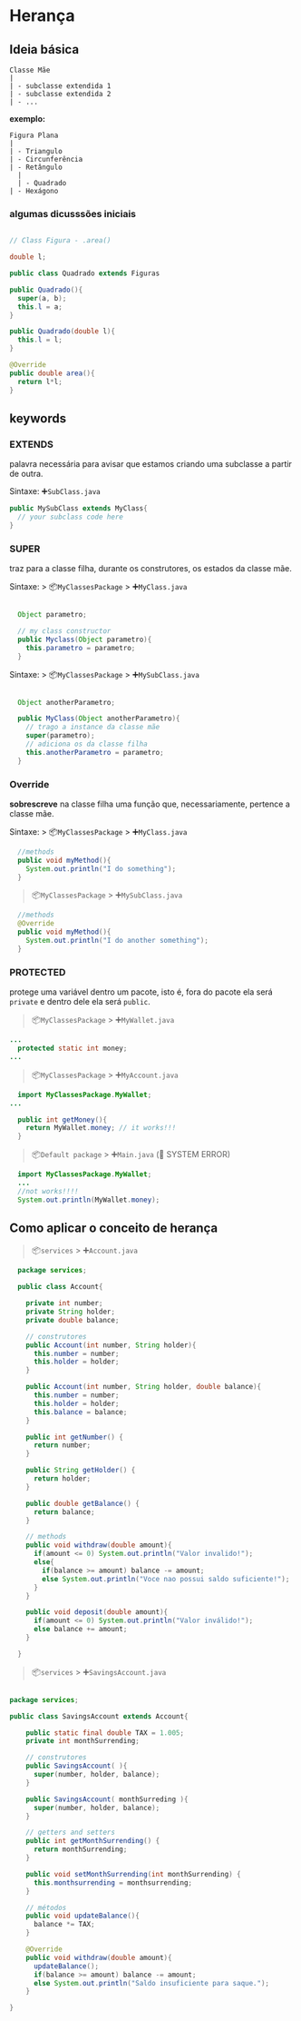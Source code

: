 # Herança 

## Ideia básica

    Classe Mãe
    |
    | - subclasse extendida 1
    | - subclasse extendida 2
    | - ...

**exemplo:**

    Figura Plana
    |
    | - Triangulo
    | - Circunferência
    | - Retângulo
      |
      | - Quadrado
    | - Hexágono


### algumas dicusssões iniciais

```java

// Class Figura - .area()

double l;

public class Quadrado extends Figuras

public Quadrado(){
  super(a, b);
  this.l = a;
}

public Quadrado(double l){
  this.l = l;
}

@Override
public double area(){
  return l*l;
}

```

## keywords

### EXTENDS

palavra necessária para avisar que estamos criando uma subclasse a partir de outra.

Sintaxe: ➕`SubClass.java`
```java
public MySubClass extends MyClass{
  // your subclass code here
}
```

### SUPER

traz para a classe filha, durante os construtores, os estados da classe mãe.

Sintaxe: > 📦`MyClassesPackage` >  ➕`MyClass.java`
```java

  Object parametro;

  // my class constructor
  public Myclass(Object parametro){
    this.parametro = parametro;
  }
```

Sintaxe: > 📦`MyClassesPackage` >  ➕`MySubClass.java`
```java

  Object anotherParametro;

  public MyClass(Object anotherParametro){
    // trago a instance da classe mãe
    super(parametro); 
    // adiciona os da classe filha
    this.anotherParametro = parametro; 
  }

```

### Override

**sobrescreve** na classe filha uma função que, necessariamente, pertence a classe mãe.

Sintaxe: > 📦`MyClassesPackage` >  ➕`MyClass.java`
```java
  //methods
  public void myMethod(){
    System.out.println("I do something");
  }
```

> 📦`MyClassesPackage` >  ➕`MySubClass.java`
```java
  //methods
  @Override
  public void myMethod(){ 
    System.out.println("I do another something");
  } 
```

### PROTECTED

protege uma variável dentro um pacote, isto é, fora do pacote ela será `private` e dentro dele ela será `public`.

> 📦`MyClassesPackage` >  ➕`MyWallet.java`
```java
...
  protected static int money;
...
```
> 📦`MyClassesPackage` >  ➕`MyAccount.java`
```java
  import MyClassesPackage.MyWallet;
...

  public int getMoney(){
    return MyWallet.money; // it works!!!
  }
```
> 📦`Default package` >  ➕`Main.java` (🚨 SYSTEM ERROR)
```java
  import MyClassesPackage.MyWallet;
  ...
  //not works!!!!
  System.out.println(MyWallet.money); 
```
## Como aplicar o conceito de herança

> 📦`services` >  ➕`Account.java`

```java
  package services;

  public class Account{

    private int number;
    private String holder;
    private double balance;

    // construtores
    public Account(int number, String holder){
      this.number = number;
      this.holder = holder;
    }

    public Account(int number, String holder, double balance){
      this.number = number;
      this.holder = holder;
      this.balance = balance;
    }

    public int getNumber() {
      return number;
    }

    public String getHolder() {
      return holder;
    }

    public double getBalance() {
      return balance;
    }

    // methods
    public void withdraw(double amount){
      if(amount <= 0) System.out.println("Valor invalido!");
      else{
        if(balance >= amount) balance -= amount;
        else System.out.println("Voce nao possui saldo suficiente!");
      }
    }

    public void deposit(double amount){
      if(amount <= 0) System.out.println("Valor inválido!");
      else balance += amount;
    }    

  }
```

> 📦`services` >  ➕`SavingsAccount.java`

```java

package services;

public class SavingsAccount extends Account{

    public static final double TAX = 1.005;
    private int monthSurrending;

    // construtores
    public SavingsAccount( ){
      super(number, holder, balance);
    }

    public SavingsAccount( monthSurreding ){
      super(number, holder, balance);
    }

    // getters and setters
    public int getMonthSurrending() {
      return monthSurrending;
    }

    public void setMonthSurrending(int monthSurrending) {
      this.monthsurrending = monthsurrending;
    }

    // métodos
    public void updateBalance(){
      balance *= TAX;
    }

    @Override
    public void withdraw(double amount){
      updateBalance();
      if(balance >= amount) balance -= amount;
      else System.out.println("Saldo insuficiente para saque.");
    }

}

```
